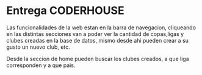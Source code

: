 # Entrega CODERHOUSE

Las funcionalidades de la web estan en la barra de navegacion, cliqueando en las distintas secciones van a poder ver la cantidad de copas,ligas y clubes creadas en la base de datos, mismo desde ahi pueden crear a su gusto un nuevo club, etc.

Desde la seccion de home pueden buscar los clubes creados, a que liga corresponden y a que pais.
